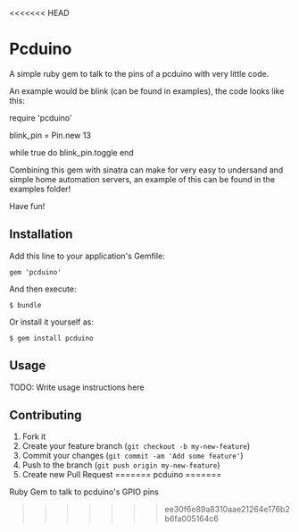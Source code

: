 <<<<<<< HEAD
# Pcduino

A simple ruby gem to talk to the pins of a pcduino with very little code.

An example would be blink (can be found in examples), the code looks like this:

require 'pcduino'

blink_pin = Pin.new 13

while true do
  blink_pin.toggle
end 


Combining this gem with sinatra can make for very easy to undersand and simple home automation servers, an
example of this can be found in the examples folder!


Have fun!


## Installation

Add this line to your application's Gemfile:

    gem 'pcduino'

And then execute:

    $ bundle

Or install it yourself as:

    $ gem install pcduino

## Usage

TODO: Write usage instructions here

## Contributing

1. Fork it
2. Create your feature branch (`git checkout -b my-new-feature`)
3. Commit your changes (`git commit -am 'Add some feature'`)
4. Push to the branch (`git push origin my-new-feature`)
5. Create new Pull Request
=======
pcduino
=======

Ruby Gem to talk to pcduino's GPIO pins
>>>>>>> ee30f6e89a8310aae21264e176b2b6fa005164c6
